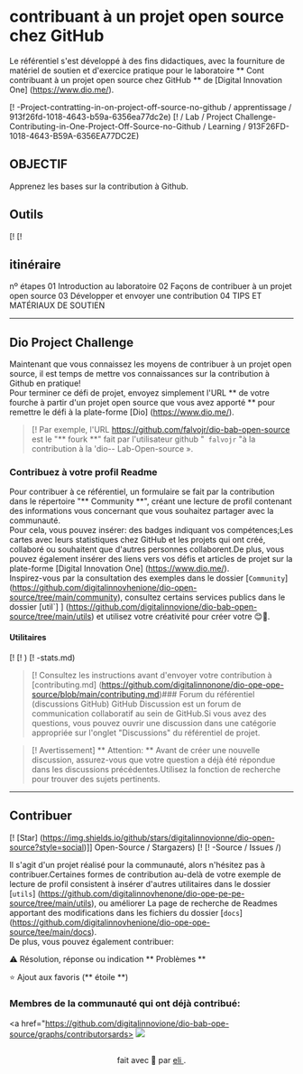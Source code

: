 <h1>
<a href = souffle
<img align = "Center" width = "40px" src = "https://hermes.digitalinnovation.one/assets/diome/logo-minimized.png"> </a>
<span> contribuant à un projet open source chez GitHub </span>
</h1>

Le référentiel s'est développé à des fins didactiques, avec la fourniture de matériel de soutien et d'exercice pratique pour le laboratoire ** Cont contribuant à un projet open source chez GitHub ** de [Digital Innovation One] (https://www.dio.me/).

[! -Project-contratting-in-on-project-off-source-no-github / apprentissage / 913f26fd-1018-4643-b59a-6356ea77dc2e)
[! / Lab / Project Challenge-Contributing-in-One-Project-Off-Source-no-Github / Learning / 913F26FD-1018-4643-B59A-6356EA77DC2E)

## OBJECTIF
Apprenez les bases sur la contribution à Github.

## Outils
[!
[!

## itinéraire
<ballage>
<Thead>
<Tr align = "Left">
<hh> nº </h>
<hh> étapes </h>
</tr>
</thEad>
<tBody align = "Left">
<tr>
<td> 01 </td>
<TD> Introduction au laboratoire </td>
</tr>
<tr>
<td> 02 </td>
<TD> Façons de contribuer à un projet open source </td>
</tr>
<tr>
<td> 03 </td>
<TD> Développer et envoyer une contribution </td>
</tr>
<tr>
<td> 04 </td>
<TD> TIPS ET MATÉRIAUX DE SOUTIEN </TD>
</tr>
</tbody>
</ Table>

---
## Dio Project Challenge
Maintenant que vous connaissez les moyens de contribuer à un projet open source, il est temps de mettre vos connaissances sur la contribution à Github en pratique!<br>
Pour terminer ce défi de projet, envoyez simplement l'URL ** de votre fourche à partir d'un projet open source que vous avez apporté ** pour remettre le défi à la plate-forme [Dio] (https://www.dio.me/).

> [!
> Par exemple, l'URL https://github.com/falvojr/dio-bab-open-source est le "** fourk **" fait par l'utilisateur github "` falvojr` "à la contribution à la 'dio-- Lab-Open-source ».

### Contribuez à votre profil Readme
Pour contribuer à ce référentiel, un formulaire se fait par la contribution dans le répertoire "** Community **", créant une lecture de profil contenant des informations vous concernant que vous souhaitez partager avec la communauté.<br>
Pour cela, vous pouvez insérer: des badges indiquant vos compétences;Les cartes avec leurs statistiques chez GitHub et les projets qui ont créé, collaboré ou souhaitent que d'autres personnes collaborent.De plus, vous pouvez également insérer des liens vers vos défis et articles de projet sur la plate-forme [Digital Innovation One] (https://www.dio.me/).<br>
Inspirez-vous par la consultation des exemples dans le dossier [`Community`] (https://github.com/digitalinnovhenione/dio-open-source/tree/main/community), consultez certains services publics dans le dossier [util`] ] (https://github.com/digitalinnovione/dio-bab-open-source/tree/main/utils) et utilisez votre créativité pour créer votre 😊💙.

#### Utilitaires

[!
[! )
[! -stats.md)

> [!
> Consultez les instructions avant d'envoyer votre contribution à [contributing.md] (https://github.com/digitalinnonone/dio-ope-ope-source/blob/main/contributing.md)### Forum du référentiel (discussions GitHub)
GitHub Discussion est un forum de communication collaboratif au sein de GitHub.Si vous avez des questions, vous pouvez ouvrir une discussion dans une catégorie appropriée sur l'onglet "Discussions" du référentiel de projet.

> [! Avertissement]
> ** Attention: ** Avant de créer une nouvelle discussion, assurez-vous que votre question a déjà été répondue dans les discussions précédentes.Utilisez la fonction de recherche pour trouver des sujets pertinents.

---

## Contribuer
[! [Star] (https://img.shields.io/github/stars/digitalinnovionne/dio-open-source?style=social)]] Open-Source / Stargazers)
[!
[! -Source / Issues /)

Il s'agit d'un projet réalisé pour la communauté, alors n'hésitez pas à contribuer.Certaines formes de contribution au-delà de votre exemple de lecture de profil consistent à insérer d'autres utilitaires dans le dossier [`utils`] (https://github.com/digitalinnovhenone/dio-ope-pe-pe-source/tree/main/utils), ou améliorer La page de recherche de Readmes apportant des modifications dans les fichiers du dossier [`docs`] (https://github.com/digitalinnovhenione/dio-ope-ope-source/tee/main/docs).<br>
De plus, vous pouvez également contribuer:

⚠️ Résolution, réponse ou indication ** Problèmes **

⭐ Ajout aux favoris (** étoile **)

### Membres de la communauté qui ont déjà contribué:
<a href="https://github.com/digitalinnovione/dio-bab-ope-source/graphs/contributorsards>
<Img src = "https://contrib.rocks/image?repo=digitalinnovionone/dio-Lab-open-source" />
</a>

##
<div align = "Center"> fait avec 💙 par <a href="https://github.com/elidianaandrade"> eli </a>.